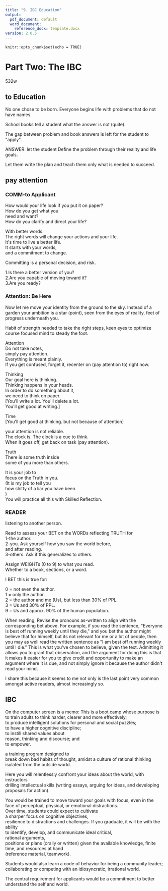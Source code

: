 ```yaml
---
title: "9. IBC Education"
output:
  pdf_document: default
  word_document:
    reference_docx: template.docx
version: 2.0.5
---
```


```{r setup, include=FALSE}
knitr::opts_chunk$set(echo = TRUE)
```

# Part Two: The IBC
532w

## to Education  
No one chose to be born.
Everyone begins life 
with problems 
that do not have names. 

School books tell a student 
what the answer is not (quite).

The gap between problem
and book answers
is left for the student
to "apply".

ANSWER: 
let the student
Define the problem
through their
reality and life goals.  

Let them write the plan
and teach them only
what is needed
to succeed.

## pay attention

### COMM-to Applicant  
  
How would your life look 
if you put it on paper?    
How do you get what you  
need and want?   
How do you clarify and 
direct your life?   

With better words.   
The right words will change 
your actions and your life.  
It's time to live a better life.   
It starts with your words,  
and a commitment to change.  
  
Committing is a personal decision, and risk.   

1.Is there a better version of you?  
2.Are you capable of moving toward it?  
3.Are you ready?  

### Attention: Be Here 
Now let me move your identity
from the ground to the sky.
Instead of a garden
your ambition is a star (point),
seen from the eyes of reality,
feet of progress underneath you.

Habit of strength needed
to take the right steps,
keen eyes to optimize course
focused mind to steady the foot.

Attention  
  Do not take notes,   
  simply pay attention.   
  Everything is meant plainly.   
  If you get confused, forget it, 
  recenter on (pay attention to) right now. 
  
Thinking  
  Our goal here is thinking.   
  Thinking happens in your heads.   
  In order to do something about it,   
  we need to think on paper.   
  [You'll write a lot. 
  You'll delete a lot.  
  You'll get good at writing.]  
  
Time  
  [You'll get good at thinking.
  but not because of attention]

  your attention is not reliable.   
  The clock is. 
  The clock is a cue to think.  
  When it goes off, 
  get back on task (pay attention).  
  
Truth  
  There is some truth inside   
  some of you more than others.   
  
  It is your job to  
  focus on the Truth in you.  
  (It is my job to tell you   
  how shitty of a liar you have been.   
)  
You will practice all this with 
Skilled Reflection. 

### READER

listening to another person.   

Read to assess your BET on 
the WORDs reflecting TRUTH for   
1-the author.   
2-you. Ask yourself how you saw the world before,  
and after reading.   
3-others. Ask if this generalizes to others.  
  
Assign WEIGHTs (0 to 9) to what you read.  
Whether to a book, sections, or a word.  
  
I BET this is true for:  
  
0 = not even the author.  
1 = only the author.   
2 = the author and me (Us), but less than 30% of PPL.  
3 = Us and 30% of PPL.  
9 = Us and approx. 90% of the human population.  

When reading,
Revise the pronouns as-written to align
with the corresponding bet above.
For example,
if you read the sentence,
"Everyone is best off running weekly until they die,"
and you bet the author might believe that
for himself, but
its not relevant for me or a lot of people,
then you may as well read the written sentence as
"I am best off running weekly until I die."
This is what you've chosen to believe,
given the text.
Admitting it allows you to grant that observation,
and the argument for doing this is
that it makes it easier for you to
give credit and opportunity to make an argument
where it is due,
and not simply ignore it
because the author didn't read your mind.

I share this because it seems to me
not only is the last point very common
amongst active readers,
almost increasingly so.



## IBC 
On the computer screen is a memo:
This is a boot camp 
whose purpose is to train adults 
to think harder, clearer and more effectively;   
to produce intelligent solutions 
for personal and social puzzles;   
to have a higher cognitive discipline;   
to instill shared values about   
reason, thinking and discourse; and   
to empower.  
  
a training program designed to   
break down bad habits of thought,
amidst a culture of rational thinking
isolated from the outside world.  
  
Here you will relentlessly confront
your ideas 
about the world, 
with instructors   
 drilling intellectual skills 
(writing essays, arguing for ideas, and
developing proposals for action).   

You would be trained to 
move toward your goals with focus,
even in the face of perceptual, physical, or emotional distractions.   
Over time, students could expect to cultivate   
a sharper focus on cognitive objectives,   
resilience to distractions and challenges.
If you graduate,
it will be with the ability   
to identify, develop, and communicate ideal critical,  
rational arguments,   
positions or plans (orally or written) given the available knowledge, finite time, and resources at hand   
(reference material, teamwork).   

Students would also learn 
a code of behavior for
being a community leader;
collaborating or competing with
an idiosyncratic, irrational world.  
  
The central requirement for applicants would be 
a commitment to better understand 
the self and world.   



